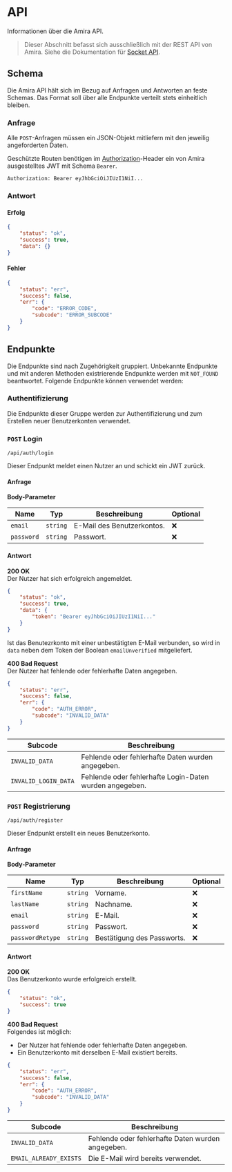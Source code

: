 # API
Informationen über die Amira API.

<!-- TODO Socket API hinzugefügen -->
> Dieser Abschnitt befasst sich ausschließlich mit der REST API von Amira. Siehe die Dokumentation für [Socket API](#).

## Schema
Die Amira API hält sich im Bezug auf Anfragen und Antworten an feste Schemas. Das Format soll über alle Endpunkte verteilt stets einheitlich bleiben.

### Anfrage
Alle `POST`-Anfragen müssen ein JSON-Objekt mitliefern mit den jeweilig angeforderten Daten.

Geschützte Routen benötigen im [Authorization](https://developer.mozilla.org/en-US/docs/Web/HTTP/Headers/Authorization)-Header ein von Amira ausgestelltes JWT mit Schema `Bearer`.

```
Authorization: Bearer eyJhbGciOiJIUzI1NiI...
```

### Antwort
<!-- tabs:start -->
#### **Erfolg**
```json
{
    "status": "ok",
    "success": true,
    "data": {}
}
```

#### **Fehler**
```json
{
    "status": "err",
    "success": false,
    "err": {
        "code": "ERROR_CODE",
        "subcode": "ERROR_SUBCODE"
    }
}
```
<!-- tabs:end -->

## Endpunkte
Die Endpunkte sind nach Zugehörigkeit gruppiert. Unbekannte Endpunkte und mit anderen Methoden existrierende Endpunkte werden mit `NOT_FOUND` beantwortet. Folgende Endpunkte können verwendet werden:

### Authentifizierung
Die Endpunkte dieser Gruppe werden zur Authentifizierung und zum Erstellen neuer Benutzerkonten verwendet.

### `POST` Login
```
/api/auth/login
```

Dieser Endpunkt meldet einen Nutzer an und schickt ein JWT zurück.

<!-- tabs:start -->
#### **Anfrage**
**Body-Parameter**

| Name       | Typ      | Beschreibung               | Optional |
|------------|----------|----------------------------|----------|
| `email`    | `string` | E-Mail des Benutzerkontos. | ❌       |
| `password` | `string` | Passwort.                  | ❌       |

#### **Antwort**
**200 OK**
<br/>
Der Nutzer hat sich erfolgreich angemeldet.

```json
{
    "status": "ok",
    "success": true,
    "data": {
        "token": "Bearer eyJhbGciOiJIUzI1NiI..."
    }
}
```

Ist das Benutezrkonto mit einer unbestätigten E-Mail verbunden, so wird in `data` neben dem Token der Boolean `emailUnverified` mitgeliefert.

**400 Bad Request**
<br/>
Der Nutzer hat fehlende oder fehlerhafte Daten angegeben.

```json
{
    "status": "err",
    "success": false,
    "err": {
        "code": "AUTH_ERROR",
        "subcode": "INVALID_DATA"
    }
}
```

| Subcode              | Beschreibung                                            |
|----------------------|---------------------------------------------------------|
| `INVALID_DATA`       | Fehlende oder fehlerhafte Daten wurden angegeben.       |
| `INVALID_LOGIN_DATA` | Fehlende oder fehlerhafte Login-Daten wurden angegeben. |
<!-- tabs:end -->

### `POST` Registrierung
```
/api/auth/register
```

Dieser Endpunkt erstellt ein neues Benutzerkonto.

<!-- tabs:start -->
#### **Anfrage**
**Body-Parameter**

| Name             | Typ      | Beschreibung               | Optional |
|------------------|----------|----------------------------|----------|
| `firstName`      | `string` | Vorname.                   | ❌       |
| `lastName`       | `string` | Nachname.                  | ❌       |
| `email`          | `string` | E-Mail.                    | ❌       |
| `password`       | `string` | Passwort.                  | ❌       |
| `passwordRetype` | `string` | Bestätigung des Passworts. | ❌       |

#### **Antwort**
**200 OK**
<br/>
Das Benutzerkonto wurde erfolgreich erstellt.

```json
{
    "status": "ok",
    "success": true
}
```

**400 Bad Request**
<br/>
Folgendes ist möglich:
- Der Nutzer hat fehlende oder fehlerhafte Daten angegeben.
- Ein Benutzerkonto mit derselben E-Mail existiert bereits.

```json
{
    "status": "err",
    "success": false,
    "err": {
        "code": "AUTH_ERROR",
        "subcode": "INVALID_DATA"
    }
}
```

| Subcode                | Beschreibung                                      |
|------------------------|---------------------------------------------------|
| `INVALID_DATA`         | Fehlende oder fehlerhafte Daten wurden angegeben. |
| `EMAIL_ALREADY_EXISTS` | Die E-Mail wird bereits verwendet.                |
<!-- tabs:end -->
